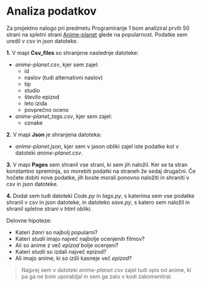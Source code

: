 # Analiza podatkov


Za projektno nalogo pri predmetu Programiranje 1 bom analiziral prvih 50 strani na spletni strani
[Anime-planet](https://www.anime-planet.com/anime/all) glede na popularnost. Podatke sem uredil v csv in json datoteke. 


**1.** V mapi **Csv_files** so shranjene naslednje datoteke:
- *anime-planet.csv*, kjer sem zajel:
  * id
  * naslov (tudi alternativni naslov)
  * tip
  * studio
  * število epizod
  * leto izida
  * povprečno oceno
- *anime-planet_tags.csv*, kjer sem zajel:
  * oznake


**2.** V mapi **Json** je shranjena datoteka:
- *anime-planet.json*, kjer sem v jason obliki zajel iste podatke kot v datoteki *anime-planet.csv*.

**3.** V mapi **Pages** sem shranil vse strani, ki sem jih naložil. Ker se ta stran konstantno spreminja, so morebiti podatki na straneh že sedaj drugačni. Če hočete dobiti nove podatke, jih boste morali ponovno naložiti in shraniti v csv in json datoteke.

**4.** Dodal sem tudi datoteki *Code.py* in *tags.py*, s katerima sem vse podatke shranil v csv in json datoteke, in datoteko *save.py*, s katero sem naložil in shranil spletne strani v html obliki.

Delovne hipoteze:
* Kateri *žanri* so najbolj popularni?
* Kateri *studii* imajo največ najbolje ocenjenih filmov?
* Ali so anime z več *epizod* bolje ocenjeni?
* Kateri *studii* so izdali največ epizod?
* Ali imajo anime, ki so izšli kasneje več *epizod*?

> Najprej sem v datoteki *anime-planet.csv* zajel tudi opis od anime, ki pa ga ne bom uporabljal in sem ga zato v kodi zakomentiral.
